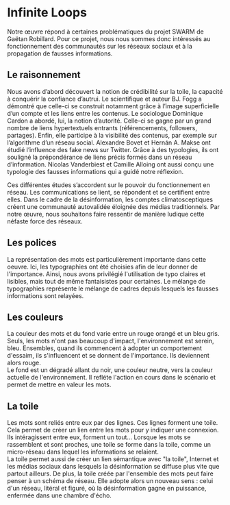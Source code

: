 # Infinite Loops
Notre œuvre répond à certaines problématiques du projet SWARM de Gaëtan Robillard. Pour ce projet, nous nous sommes donc intéressés au fonctionnement des communautés sur les réseaux sociaux et à la propagation de fausses informations.

## Le raisonnement

Nous avons d’abord découvert la notion de crédibilité sur la toile, la capacité à conquérir la confiance d’autrui. Le scientifique et auteur BJ. Fogg a démontré que celle-ci se construit notamment grâce à l’image superficielle d’un compte et les liens entre les contenus. Le sociologue Dominique Cardon a abordé, lui, la notion d’autorité. Celle-ci se gagne par un grand nombre de liens hypertextuels entrants (référencements, followers, partages). Enfin, elle participe à la visibilité des contenus, par exemple sur l’algorithme d’un réseau social. Alexandre Bovet et Hernán A. Makse ont étudié l’influence des fake news sur Twitter. Grâce à des typologies, ils ont souligné la prépondérance de liens précis formés dans un réseau d’information. Nicolas Vanderbiest et Camille Alloing ont aussi conçu une typologie des fausses informations qui a guidé notre réflexion.

Ces différentes études s’accordent sur le pouvoir du fonctionnement en réseau. Les communications se lient, se répondent et se certifient entre elles. Dans le cadre de la désinformation, les comptes climatosceptiques créent une communauté autovalidée éloignée des médias traditionnels. Par notre œuvre, nous souhaitons faire ressentir de manière ludique cette néfaste force des réseaux.

## Les polices
La représentation des mots est particulièrement importante dans cette oeuvre. Ici, les typographies ont été choisies afin de leur donner de l'importance. Ainsi, nous avons privilégié l'utilisation de typo claires et lisibles, mais tout de même fantaisistes pour certaines. Le mélange de typographies représente le mélange de cadres depuis lesquels les fausses informations sont relayées.

## Les couleurs
La couleur des mots et du fond varie entre un rouge orangé et un bleu gris.\
Seuls, les mots n'ont pas beaucoup d'impact, l'environnement est serein, bleu. Ensembles, quand ils commencent à adopter un comportement d'essaim, ils s'influencent et se donnent de l'importance. Ils deviennent alors rouge.\
Le fond est un dégradé allant du noir, une couleur neutre, vers la couleur actuelle de l'environnement. Il refléte l'action en cours dans le scénario et permet de mettre en valeur les mots.

## La toile
Les mots sont reliés entre eux par des lignes. Ces lignes forment une toile. Cela permet de créer un lien entre les mots pour y indiquer une connexion. Ils intéragissent entre eux, forment un tout... Lorsque les mots se rassemblent et sont proches, une toile se forme dans la toile, comme un micro-réseau dans lequel les informations se relaient.\
La toile permet aussi de créer un lien sémantique avec "la toile", Internet et les médias sociaux dans lesquels la désinformation se diffuse plus vite que partout ailleurs. De plus, la toile créée par l'ensemble des mots peut faire penser à un schéma de réseau. Elle adopte alors un nouveau sens : celui d'un réseau, litéral et figuré, où la désinformation gagne en puissance, enfermée dans une chambre d'écho.

